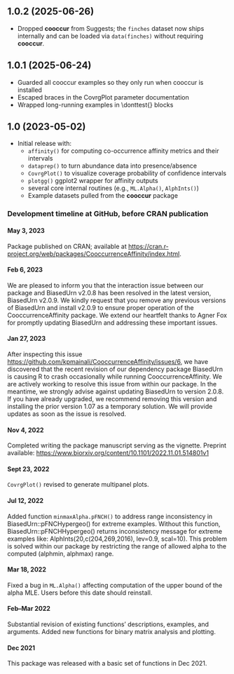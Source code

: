 1.0.2 (2025-06-26)
------------------
- Dropped **cooccur** from Suggests; the `finches` dataset now ships internally and can be loaded via `data(finches)` without requiring **cooccur**.

1.0.1 (2025-06-24)
------------------
- Guarded all cooccur examples so they only run when cooccur is installed
- Escaped braces in the CovrgPlot parameter documentation
- Wrapped long-running examples in \donttest{} blocks


1.0 (2023-05-02)
----------------
- Initial release with:
  - `affinity()` for computing co-occurrence affinity metrics and their intervals  
  - `dataprep()` to turn abundance data into presence/absence  
  - `CovrgPlot()` to visualize coverage probability of confidence intervals  
  - `plotgg()` ggplot2 wrapper for affinity outputs  
  - several core internal routines (e.g., `ML.Alpha()`, `AlphInts()`)
  - Example datasets pulled from the **cooccur** package


### Development timeline at GitHub, before CRAN publication

#### May 3, 2023

Package published on CRAN; available at https://cran.r-project.org/web/packages/CooccurrenceAffinity/index.html.

#### Feb 6, 2023

We are pleased to inform you that the interaction issue between our package and BiasedUrn v2.0.8 has been resolved in the latest version, BiasedUrn v2.0.9. We kindly request that you remove any previous versions of BiasedUrn and install v2.0.9 to ensure proper operation of the CooccurrenceAffinity package. We extend our heartfelt thanks to Agner Fox for promptly updating BiasedUrn and addressing these important issues.

#### Jan 27, 2023

After inspecting this issue <https://github.com/kpmainali/CooccurrenceAffinity/issues/6>, we have discovered that the recent revision of our dependency package BiasedUrn is causing R to crash occasionally while running CooccurrenceAffinity. We are actively working to resolve this issue from within our package. In the meantime, we strongly advise against updating BiasedUrn to version 2.0.8. If you have already upgraded, we recommend removing this version and installing the prior version 1.07 as a temporary solution. We will provide updates as soon as the issue is resolved.

#### Nov 4, 2022

Completed writing the package manuscript serving as the vignette. Preprint available: https://www.biorxiv.org/content/10.1101/2022.11.01.514801v1

#### Sept 23, 2022

`CovrgPlot()` revised to generate multipanel plots.

#### Jul 12, 2022

Added function `minmaxAlpha.pFNCH()` to address range inconsistency in BiasedUrn::pFNCHypergeo() for extreme examples. Without this function, BiasedUrn::pFNCHHypergeo() returns inconsistency message for extreme examples like: AlphInts(20,c(204,269,2016), lev=0.9, scal=10). This problem is solved within our package by restricting the range of allowed alpha to the computed (alphmin, alphmax) range.

#### Mar 18, 2022

Fixed a bug in `ML.Alpha()` affecting computation of the upper bound of the alpha MLE. Users before this date should reinstall.

#### Feb–Mar 2022

Substantial revision of existing functions’ descriptions, examples, and arguments. Added new functions for binary matrix analysis and plotting.

#### Dec 2021

This package was released with a basic set of functions in Dec 2021. 
